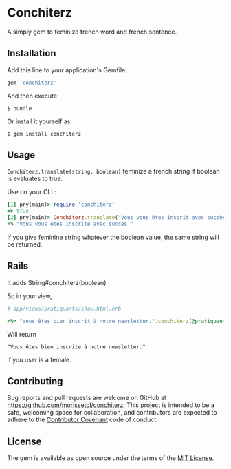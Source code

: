 # Conchiterz

A simply gem to feminize french word and french sentence.

## Installation

Add this line to your application's Gemfile:

```ruby
gem 'conchiterz'
```

And then execute:

    $ bundle

Or install it yourself as:

    $ gem install conchiterz

## Usage
`Conchiterz.translate(string, boolean)` feminize a french string if boolean is evaluates to true.

Use on your CLI :
```ruby
[1] pry(main)> require 'conchiterz'
=> true
[2] pry(main)> Conchiterz.translate('Vous vous êtes inscrit avec succès.', true)
=> "Vous vous êtes inscrite avec succès."
```

If you give feminine string whatever the boolean value, the same string will be returned.

## Rails

It adds String#conchiterz(boolean)

So in your view,

```ruby
# app/views/pratiquants/show.html.erb

<%= "Vous êtes bien inscrit à notre newsletter.".conchiterz(@pratiquant.female?) %>
```
Will return
```
"Vous êtes bien inscrite à notre newsletter."
```
if you user is a female.

## Contributing

Bug reports and pull requests are welcome on GitHub at https://github.com/morissetcl/conchiterz. This project is intended to be a safe, welcoming space for collaboration, and contributors are expected to adhere to the [Contributor Covenant](http://contributor-covenant.org) code of conduct.


## License

The gem is available as open source under the terms of the [MIT License](http://opensource.org/licenses/MIT).
